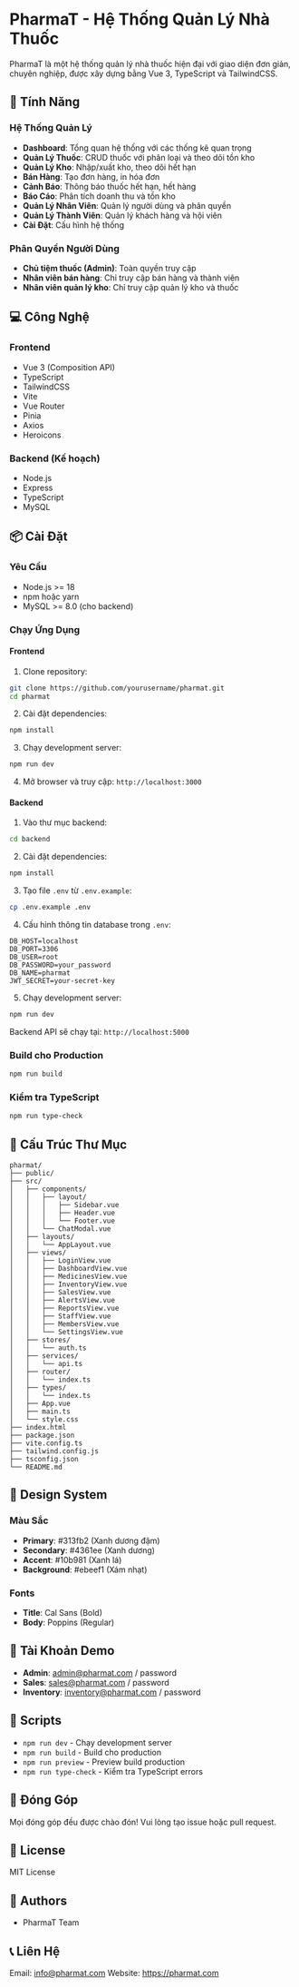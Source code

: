 # PharmaT - Hệ Thống Quản Lý Nhà Thuốc

PharmaT là một hệ thống quản lý nhà thuốc hiện đại với giao diện đơn giản, chuyên nghiệp, được xây dựng bằng Vue 3, TypeScript và TailwindCSS.

## 🚀 Tính Năng

### Hệ Thống Quản Lý

- **Dashboard**: Tổng quan hệ thống với các thống kê quan trọng
- **Quản Lý Thuốc**: CRUD thuốc với phân loại và theo dõi tồn kho
- **Quản Lý Kho**: Nhập/xuất kho, theo dõi hết hạn
- **Bán Hàng**: Tạo đơn hàng, in hóa đơn
- **Cảnh Báo**: Thông báo thuốc hết hạn, hết hàng
- **Báo Cáo**: Phân tích doanh thu và tồn kho
- **Quản Lý Nhân Viên**: Quản lý người dùng và phân quyền
- **Quản Lý Thành Viên**: Quản lý khách hàng và hội viên
- **Cài Đặt**: Cấu hình hệ thống

### Phân Quyền Người Dùng

- **Chủ tiệm thuốc (Admin)**: Toàn quyền truy cập
- **Nhân viên bán hàng**: Chỉ truy cập bán hàng và thành viên
- **Nhân viên quản lý kho**: Chỉ truy cập quản lý kho và thuốc

## 💻 Công Nghệ

### Frontend

- Vue 3 (Composition API)
- TypeScript
- TailwindCSS
- Vite
- Vue Router
- Pinia
- Axios
- Heroicons

### Backend (Kế hoạch)

- Node.js
- Express
- TypeScript
- MySQL

## 📦 Cài Đặt

### Yêu Cầu

- Node.js >= 18
- npm hoặc yarn
- MySQL >= 8.0 (cho backend)

### Chạy Ứng Dụng

#### Frontend

1. Clone repository:

```bash
git clone https://github.com/yourusername/pharmat.git
cd pharmat
```

2. Cài đặt dependencies:

```bash
npm install
```

3. Chạy development server:

```bash
npm run dev
```

4. Mở browser và truy cập: `http://localhost:3000`

#### Backend

1. Vào thư mục backend:

```bash
cd backend
```

2. Cài đặt dependencies:

```bash
npm install
```

3. Tạo file `.env` từ `.env.example`:

```bash
cp .env.example .env
```

4. Cấu hình thông tin database trong `.env`:

```env
DB_HOST=localhost
DB_PORT=3306
DB_USER=root
DB_PASSWORD=your_password
DB_NAME=pharmat
JWT_SECRET=your-secret-key
```

5. Chạy development server:

```bash
npm run dev
```

Backend API sẽ chạy tại: `http://localhost:5000`

### Build cho Production

```bash
npm run build
```

### Kiểm tra TypeScript

```bash
npm run type-check
```

## 📁 Cấu Trúc Thư Mục

```
pharmat/
├── public/
├── src/
│   ├── components/
│   │   ├── layout/
│   │   │   ├── Sidebar.vue
│   │   │   ├── Header.vue
│   │   │   └── Footer.vue
│   │   └── ChatModal.vue
│   ├── layouts/
│   │   └── AppLayout.vue
│   ├── views/
│   │   ├── LoginView.vue
│   │   ├── DashboardView.vue
│   │   ├── MedicinesView.vue
│   │   ├── InventoryView.vue
│   │   ├── SalesView.vue
│   │   ├── AlertsView.vue
│   │   ├── ReportsView.vue
│   │   ├── StaffView.vue
│   │   ├── MembersView.vue
│   │   └── SettingsView.vue
│   ├── stores/
│   │   └── auth.ts
│   ├── services/
│   │   └── api.ts
│   ├── router/
│   │   └── index.ts
│   ├── types/
│   │   └── index.ts
│   ├── App.vue
│   ├── main.ts
│   └── style.css
├── index.html
├── package.json
├── vite.config.ts
├── tailwind.config.js
├── tsconfig.json
└── README.md
```

## 🎨 Design System

### Màu Sắc

- **Primary**: #313fb2 (Xanh dương đậm)
- **Secondary**: #4361ee (Xanh dương)
- **Accent**: #10b981 (Xanh lá)
- **Background**: #ebeef1 (Xám nhạt)

### Fonts

- **Title**: Cal Sans (Bold)
- **Body**: Poppins (Regular)

## 🔐 Tài Khoản Demo

- **Admin**: admin@pharmat.com / password
- **Sales**: sales@pharmat.com / password
- **Inventory**: inventory@pharmat.com / password

## 📝 Scripts

- `npm run dev` - Chạy development server
- `npm run build` - Build cho production
- `npm run preview` - Preview build production
- `npm run type-check` - Kiểm tra TypeScript errors

## 🤝 Đóng Góp

Mọi đóng góp đều được chào đón! Vui lòng tạo issue hoặc pull request.

## 📄 License

MIT License

## 👥 Authors

- PharmaT Team

## 📞 Liên Hệ

Email: info@pharmat.com
Website: https://pharmat.com
